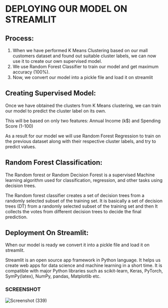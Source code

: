 # DEPLOYING OUR MODEL ON STREAMLIT

## **Process:**

1. When we have performed K Means Clustering based on our mall customers dataset and found out suitable cluster labels, we can now use it to create our own supervised model.
2. We use Random Forest Classifier to train our model and get maximum accuracy (100%).
3. Now, we convert our model into a pickle file and load it on streamlit

## **Creating Supervised Model:**

Once we have obtained the clusters from K Means clustering, we can train our model to predict the cluster label on its own.

This will be based on only two features: Annual Income (k$) and Spending Score (1-100)

As a result for our model we will use Random Forest Regression to train on the previous dataset along with their respective cluster labels, and try to predict values.

## **Random Forest Classification:**

The Random forest or Random Decision Forest is a supervised Machine learning algorithm used for classification, regression, and other tasks using decision trees.

The Random forest classifier creates a set of decision trees from a randomly selected subset of the training set. It is basically a set of decision trees (DT) from a randomly selected subset of the training set and then It collects the votes from different decision trees to decide the final prediction.

## **Deployment On Streamlit:**

When our model is ready we convert it into a pickle file and load it on streamlit.

Streamlit is an open source app framework in Python language. It helps us create web apps for data science and machine learning in a short time. It is compatible with major Python libraries such as scikit-learn, Keras, PyTorch, SymPy(latex), NumPy, pandas, Matplotlib etc.


### SCREENSHOT

![Screenshot (339)](https://user-images.githubusercontent.com/73705676/208522859-dc034ec1-02bd-42f7-8887-4e9661901a34.png)
